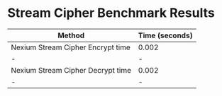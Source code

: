 # Stream Cipher Benchmark Results

| Method                            | Time (seconds) |
| --------------------------------- | -------------- |
| Nexium Stream Cipher Encrypt time | 0.002          |
| -                                 | -              |
| Nexium Stream Cipher Decrypt time | 0.002          |
| -                                 | -              |
